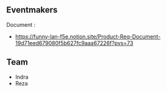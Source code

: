 ## Eventmakers

Document :

- https://funny-lan-f5e.notion.site/Product-Req-Document-19d71eed679080f5b627fc9aaa67226f?pvs=73

## Team

- Indra
- Reza
